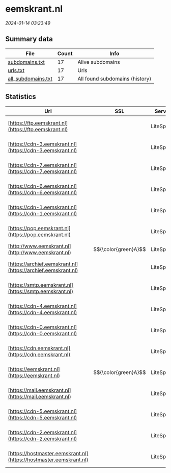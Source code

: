 # eemskrant.nl
*2024-01-14 03:23:49*
## Summary data
| File       | Count | Info |
|------------|-------|------|
|[subdomains.txt](/data/eemskrant.nl/subdomains.txt)|17|Alive subdomains|
|[urls.txt](/data/eemskrant.nl/urls.txt)|17|Urls|
|[all_subdomains.txt](/data/eemskrant.nl/all_subdomains.txt)|17|All found subdomains (history)|
## Statistics
| Url | SSL | Server | Cookie | HSTS | CSP | XFO | XXP | RP | Tech |Title |
|------------|-------|------|------|------|------|------|------|------|------|------|
|[https://ftp.eemskrant.nl](https://ftp.eemskrant.nl)| |LiteSpeed| | | | | | 3:white_check_mark: |Bootstrap HTTP/3 LiteSpeed|Domeinnaam geres...|
|[https://cdn-3.eemskrant.nl](https://cdn-3.eemskrant.nl)| |LiteSpeed| | | | | | 3:white_check_mark: |Bootstrap HTTP/3 LiteSpeed|Domeinnaam geres...|
|[https://cdn-7.eemskrant.nl](https://cdn-7.eemskrant.nl)| |LiteSpeed| | | | | | 3:white_check_mark: |Bootstrap HTTP/3 LiteSpeed|Domeinnaam geres...|
|[https://cdn-6.eemskrant.nl](https://cdn-6.eemskrant.nl)| |LiteSpeed| | | | | | 3:white_check_mark: |Bootstrap HTTP/3 LiteSpeed|Domeinnaam geres...|
|[https://cdn-1.eemskrant.nl](https://cdn-1.eemskrant.nl)| |LiteSpeed| | | | | | 3:white_check_mark: |Bootstrap HTTP/3 LiteSpeed|Domeinnaam geres...|
|[https://pop.eemskrant.nl](https://pop.eemskrant.nl)| |LiteSpeed| | | | | | 3:white_check_mark: |Bootstrap HTTP/3 LiteSpeed|Domeinnaam geres...|
|[http://www.eemskrant.nl](http://www.eemskrant.nl)| $${\color{green}A}$$ |LiteSpeed| | | | | | 3:white_check_mark: |LiteSpeed|301 Moved Perman...|
|[https://archief.eemskrant.nl](https://archief.eemskrant.nl)| |LiteSpeed| | | | | | 3:white_check_mark: |Bootstrap HTTP/3 LiteSpeed|Domeinnaam geres...|
|[https://smtp.eemskrant.nl](https://smtp.eemskrant.nl)| |LiteSpeed| | | | | | 3:white_check_mark: |Bootstrap HTTP/3 LiteSpeed|Domeinnaam geres...|
|[https://cdn-4.eemskrant.nl](https://cdn-4.eemskrant.nl)| |LiteSpeed| | | | | | 3:white_check_mark: |Bootstrap HTTP/3 LiteSpeed|Domeinnaam geres...|
|[https://cdn-0.eemskrant.nl](https://cdn-0.eemskrant.nl)| |LiteSpeed| | | | | | 3:white_check_mark: |Bootstrap HTTP/3 LiteSpeed|Domeinnaam geres...|
|[https://cdn.eemskrant.nl](https://cdn.eemskrant.nl)| |LiteSpeed| | | | | | 3:white_check_mark: |Bootstrap HTTP/3 LiteSpeed|Domeinnaam geres...|
|[https://eemskrant.nl](https://eemskrant.nl)| $${\color{green}A}$$ |LiteSpeed| | | | | | 3:white_check_mark: |HTTP/3 LiteSpeed PHP:8.2.11|Database Error|
|[https://mail.eemskrant.nl](https://mail.eemskrant.nl)| |LiteSpeed| | | | | | 3:white_check_mark: |Bootstrap HTTP/3 LiteSpeed|Domeinnaam geres...|
|[https://cdn-5.eemskrant.nl](https://cdn-5.eemskrant.nl)| |LiteSpeed| | | | | | 3:white_check_mark: |Bootstrap HTTP/3 LiteSpeed|Domeinnaam geres...|
|[https://cdn-2.eemskrant.nl](https://cdn-2.eemskrant.nl)| |LiteSpeed| | | | | | 3:white_check_mark: |Bootstrap HTTP/3 LiteSpeed|Domeinnaam geres...|
|[https://hostmaster.eemskrant.nl](https://hostmaster.eemskrant.nl)| |LiteSpeed| | | | | | 3:white_check_mark: |Bootstrap HTTP/3 LiteSpeed|Domeinnaam geres...|